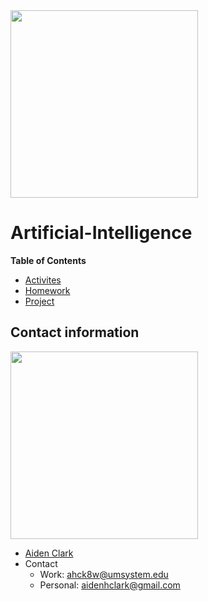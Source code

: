 <img src="https://i.pinimg.com/originals/6d/61/2b/6d612b8d3a94a5cf54f50a33ba631e47.png" align="middle" width="300"/>

# Artificial-Intelligence

**Table of Contents** 
- [Activites](Activities.md)
- [Homework](Homework.md)
- [Project](Homework.md)

## Contact information
<img src="zhttps://media-exp1.licdn.com/dms/image/C4E03AQGjvB0Re2sOJg/profile-displayphoto-shrink_200_200/0/1626643502692?e=1635984000&v=beta&t=XzYLBNstjTy3rUHaQFBIVGh2kmOyd4xRtyceqkMfcx8" align="middle" width="300"/>

- [Aiden Clark](https://www.linkedin.com/feed/?trk=homepage-basic_google-one-tap-submit) 
- Contact 
  - Work: ahck8w@umsystem.edu
  - Personal: aidenhclark@gmail.com


